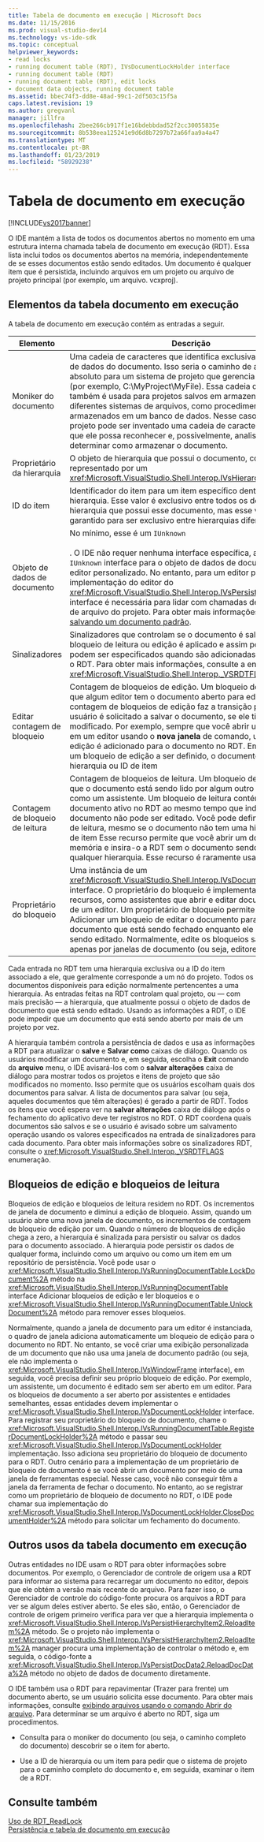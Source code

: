 ```yaml
---
title: Tabela de documento em execução | Microsoft Docs
ms.date: 11/15/2016
ms.prod: visual-studio-dev14
ms.technology: vs-ide-sdk
ms.topic: conceptual
helpviewer_keywords:
- read locks
- running document table (RDT), IVsDocumentLockHolder interface
- running document table (RDT)
- running document table (RDT), edit locks
- document data objects, running document table
ms.assetid: bbec74f3-dd8e-48ad-99c1-2df503c15f5a
caps.latest.revision: 19
ms.author: gregvanl
manager: jillfra
ms.openlocfilehash: 2bee266cb917f1e16bdebbdad52f2cc30055835e
ms.sourcegitcommit: 8b538eea125241e9d6d8b7297b72a66faa9a4a47
ms.translationtype: MT
ms.contentlocale: pt-BR
ms.lasthandoff: 01/23/2019
ms.locfileid: "58929238"
---
```

# <a name="running-document-table"></a>Tabela de documento em execução
[!INCLUDE[vs2017banner](../../includes/vs2017banner.md)]

O IDE mantém a lista de todos os documentos abertos no momento em uma estrutura interna chamada tabela de documento em execução (RDT). Essa lista inclui todos os documentos abertos na memória, independentemente de se esses documentos estão sendo editados. Um documento é qualquer item que é persistida, incluindo arquivos em um projeto ou arquivo de projeto principal (por exemplo, um arquivo. vcxproj).  
  
## <a name="elements-of-the-running-document-table"></a>Elementos da tabela documento em execução  
 A tabela de documento em execução contém as entradas a seguir.  
  
|Elemento|Descrição|  
|-------------|-----------------|  
|Moniker do documento|Uma cadeia de caracteres que identifica exclusivamente o objeto de dados do documento. Isso seria o caminho de arquivo absoluto para um sistema de projeto que gerencia os arquivos (por exemplo, C:\MyProject\MyFile). Essa cadeia de caracteres também é usada para projetos salvos em armazenamentos diferentes sistemas de arquivos, como procedimentos armazenados em um banco de dados. Nesse caso, o sistema de projeto pode ser inventado uma cadeia de caracteres exclusiva que ele possa reconhecer e, possivelmente, analisá-lo para determinar como armazenar o documento.|  
|Proprietário da hierarquia|O objeto de hierarquia que possui o documento, conforme representado por um <xref:Microsoft.VisualStudio.Shell.Interop.IVsHierarchy> interface.|  
|ID do item|Identificador do item para um item específico dentro da hierarquia. Esse valor é exclusivo entre todos os documentos na hierarquia que possui esse documento, mas esse valor não é garantido para ser exclusivo entre hierarquias diferentes.|  
|Objeto de dados de documento|No mínimo, esse é um `IUnknown`<br /><br /> . O IDE não requer nenhuma interface específica, além de `IUnknown` interface para o objeto de dados de documento de um editor personalizado. No entanto, para um editor padrão, a implementação do editor do <xref:Microsoft.VisualStudio.Shell.Interop.IVsPersistDocData2> interface é necessária para lidar com chamadas de persistência de arquivo do projeto. Para obter mais informações, consulte [salvando um documento padrão](../../extensibility/internals/saving-a-standard-document.md).|  
|Sinalizadores|Sinalizadores que controlam se o documento é salvo, se um bloqueio de leitura ou edição é aplicado e assim por diante, podem ser especificados quando são adicionadas entradas para o RDT. Para obter mais informações, consulte a enumeração <xref:Microsoft.VisualStudio.Shell.Interop._VSRDTFLAGS>.|  
|Editar contagem de bloqueio|Contagem de bloqueios de edição. Um bloqueio de edição indica que algum editor tem o documento aberto para edição. Quando a contagem de bloqueios de edição faz a transição para zero, o usuário é solicitado a salvar o documento, se ele tiver sido modificado. Por exemplo, sempre que você abrir um documento em um editor usando o **nova janela** de comando, um bloqueio de edição é adicionado para o documento no RDT. Em ordem para um bloqueio de edição a ser definido, o documento deve ter uma hierarquia ou ID de item|  
|Contagem de bloqueio de leitura|Contagem de bloqueios de leitura. Um bloqueio de leitura indica que o documento está sendo lido por algum outro mecanismo, como um assistente. Um bloqueio de leitura contém um documento ativo no RDT ao mesmo tempo que indica que o documento não pode ser editado. Você pode definir um bloqueio de leitura, mesmo se o documento não tem uma hierarquia ou ID de item Esse recurso permite que você abrir um documento na memória e insira-o a RDT sem o documento sendo pertencente a qualquer hierarquia. Esse recurso é raramente usado.|  
|Proprietário do bloqueio|Uma instância de um <xref:Microsoft.VisualStudio.Shell.Interop.IVsDocumentLockHolder> interface. O proprietário do bloqueio é implementado por recursos, como assistentes que abrir e editar documentos fora de um editor. Um proprietário de bloqueio permite que o recurso Adicionar um bloqueio de editar o documento para impedir que o documento que está sendo fechado enquanto ele ainda está sendo editado. Normalmente, edite os bloqueios são adicionados apenas por janelas de documento (ou seja, editores).|  
  
 Cada entrada no RDT tem uma hierarquia exclusiva ou a ID do item associado a ele, que geralmente corresponde a um nó do projeto. Todos os documentos disponíveis para edição normalmente pertencentes a uma hierarquia. As entradas feitas na RDT controlam qual projeto, ou — com mais precisão — a hierarquia, que atualmente possui o objeto de dados de documento que está sendo editado. Usando as informações a RDT, o IDE pode impedir que um documento que está sendo aberto por mais de um projeto por vez.  
  
 A hierarquia também controla a persistência de dados e usa as informações a RDT para atualizar o **salve** e **Salvar como** caixas de diálogo. Quando os usuários modificar um documento e, em seguida, escolha o **Exit** comando da **arquivo** menu, o IDE avisará-los com o **salvar alterações** caixa de diálogo para mostrar todos os projetos e itens de projeto que são modificados no momento. Isso permite que os usuários escolham quais dos documentos para salvar. A lista de documentos para salvar (ou seja, aqueles documentos que têm alterações) é gerado a partir de RDT. Todos os itens que você espera ver na **salvar alterações** caixa de diálogo após o fechamento do aplicativo deve ter registros no RDT. O RDT coordena quais documentos são salvos e se o usuário é avisado sobre um salvamento operação usando os valores especificados na entrada de sinalizadores para cada documento. Para obter mais informações sobre os sinalizadores RDT, consulte o <xref:Microsoft.VisualStudio.Shell.Interop._VSRDTFLAGS> enumeração.  
  
## <a name="edit-locks-and-read-locks"></a>Bloqueios de edição e bloqueios de leitura  
 Bloqueios de edição e bloqueios de leitura residem no RDT. Os incrementos de janela de documento e diminui a edição de bloqueio. Assim, quando um usuário abre uma nova janela de documento, os incrementos de contagem de bloqueio de edição por um. Quando o número de bloqueios de edição chega a zero, a hierarquia é sinalizada para persistir ou salvar os dados para o documento associado. A hierarquia pode persistir os dados de qualquer forma, incluindo como um arquivo ou como um item em um repositório de persistência. Você pode usar o <xref:Microsoft.VisualStudio.Shell.Interop.IVsRunningDocumentTable.LockDocument%2A> método na <xref:Microsoft.VisualStudio.Shell.Interop.IVsRunningDocumentTable> interface Adicionar bloqueios de edição e ler bloqueios e o <xref:Microsoft.VisualStudio.Shell.Interop.IVsRunningDocumentTable.UnlockDocument%2A> método para remover esses bloqueios.  
  
 Normalmente, quando a janela de documento para um editor é instanciada, o quadro de janela adiciona automaticamente um bloqueio de edição para o documento no RDT. No entanto, se você criar uma exibição personalizada de um documento que não usa uma janela de documento padrão (ou seja, ele não implementa o <xref:Microsoft.VisualStudio.Shell.Interop.IVsWindowFrame> interface), em seguida, você precisa definir seu próprio bloqueio de edição. Por exemplo, um assistente, um documento é editado sem ser aberto em um editor. Para os bloqueios de documento a ser aberto por assistentes e entidades semelhantes, essas entidades devem implementar o <xref:Microsoft.VisualStudio.Shell.Interop.IVsDocumentLockHolder> interface. Para registrar seu proprietário do bloqueio de documento, chame o <xref:Microsoft.VisualStudio.Shell.Interop.IVsRunningDocumentTable.RegisterDocumentLockHolder%2A> método e passar seu <xref:Microsoft.VisualStudio.Shell.Interop.IVsDocumentLockHolder> implementação. Isso adiciona seu proprietário do bloqueio de documento para o RDT. Outro cenário para a implementação de um proprietário de bloqueio de documento é se você abrir um documento por meio de uma janela de ferramentas especial. Nesse caso, você não conseguir têm a janela da ferramenta de fechar o documento. No entanto, ao se registrar como um proprietário de bloqueio de documento no RDT, o IDE pode chamar sua implementação do <xref:Microsoft.VisualStudio.Shell.Interop.IVsDocumentLockHolder.CloseDocumentHolder%2A> método para solicitar um fechamento do documento.  
  
## <a name="other-uses-of-the-running-document-table"></a>Outros usos da tabela documento em execução  
 Outras entidades no IDE usam o RDT para obter informações sobre documentos. Por exemplo, o Gerenciador de controle de origem usa a RDT para informar ao sistema para recarregar um documento no editor, depois que ele obtém a versão mais recente do arquivo. Para fazer isso, o Gerenciador de controle do código-fonte procura os arquivos a RDT para ver se algum deles estiver aberto. Se eles são, então, o Gerenciador de controle de origem primeiro verifica para ver que a hierarquia implementa o <xref:Microsoft.VisualStudio.Shell.Interop.IVsPersistHierarchyItem2.ReloadItem%2A> método. Se o projeto não implementa o <xref:Microsoft.VisualStudio.Shell.Interop.IVsPersistHierarchyItem2.ReloadItem%2A> manager procura uma implementação de controlar o método e, em seguida, o código-fonte a <xref:Microsoft.VisualStudio.Shell.Interop.IVsPersistDocData2.ReloadDocData%2A> método no objeto de dados de documento diretamente.  
  
 O IDE também usa o RDT para repavimentar (Trazer para frente) um documento aberto, se um usuário solicita esse documento. Para obter mais informações, consulte [exibindo arquivos usando o comando Abrir do arquivo](../../extensibility/internals/displaying-files-by-using-the-open-file-command.md). Para determinar se um arquivo é aberto no RDT, siga um procedimentos.  
  
-   Consulta para o moniker do documento (ou seja, o caminho completo do documento) descobrir se o item for aberto.  
  
-   Use a ID de hierarquia ou um item para pedir que o sistema de projeto para o caminho completo do documento e, em seguida, examinar o item de a RDT.  
  
## <a name="see-also"></a>Consulte também  
 [Uso de RDT_ReadLock](../../extensibility/internals/rdt-readlock-usage.md)   
 [Persistência e tabela de documento em execução](../../extensibility/internals/persistence-and-the-running-document-table.md)
